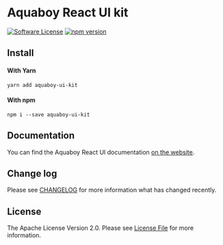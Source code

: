 # Aquaboy React UI kit
[![Software License][ico-license]](LICENSE)
[![npm version](https://img.shields.io/npm/v?style=flat-square)](https://www.npmjs.com/package/)

## Install

#### With Yarn
```console
yarn add aquaboy-ui-kit
```

#### With npm
```console
npm i --save aquaboy-ui-kit
```

## Documentation

You can find the Aquaboy React UI documentation [on the website](https://zhukmax.github.io/aquaboy_ui_kit/).

## Change log

Please see [CHANGELOG](changelog.md) for more information what has changed recently.

## License

The Apache License Version 2.0. Please see [License File](LICENSE) for more information.

[ico-license]: https://img.shields.io/badge/license-Apache%202-brightgreen.svg?style=flat-square
